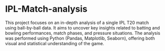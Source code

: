 # IPL-Match-analysis
This project focuses on an in-depth analysis of a single IPL T20 match using ball-by-ball data. It aims to uncover key insights related to batting and bowling performances, match phases, and pressure situations. The analysis was performed using Python (Pandas, Matplotlib, Seaborn), offering both visual and statistical understanding of the game.
